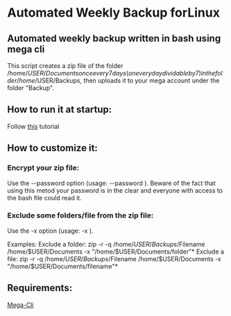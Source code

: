 # Automated Weekly Backup forLinux
## Automated weekly backup written in bash using mega cli
This script creates a zip file of the folder /home/$USER/Documents once every 7 days (on every day dividable by 7) in the folder /home/$USER/Backups, then uploads it to your mega account under the folder "Backup". 

## How to run it at startup:
Follow [this](https://stackoverflow.com/questions/12973777/how-to-run-a-shell-script-at-startup) tutorial

## How to customize it:
### Encrypt your zip file:
Use the --password option (usage: --password <password>). Beware of the fact that using this metod your password is in the clear and everyone with access to the bash file could read it.
### Exclude some folders/file from the zip file:
Use the -x option (usage: -x <paths>).
  
  Examples:
  Exclude a folder:
    zip -r -q /home/$USER/Backups/$Filename /home/$USER/Documents -x "/home/$USER/Documents/folder"\*
  Exclude a file:
    zip -r -q /home/$USER/Backups/$Filename /home/$USER/Documents -x "/home/$USER/Documents/filename"\*
  
## Requirements: 
[Mega-Cli](https://mega.io/cmd)
